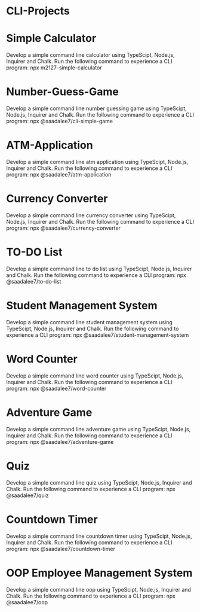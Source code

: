 ﻿# CLI-Projects
# Simple Calculator
Develop a simple command line calculator using TypeScipt, Node.js, Inquirer and Chalk.
Run the following command to experience a CLI program:
npx m2127-simple-calculator
# Number-Guess-Game
Develop a simple command line number guessing game using TypeScipt, Node.js, Inquirer and Chalk.
Run the following command to experience a CLI program:
npx @saadalee7/cli-simple-game
# ATM-Application
Develop a simple command line atm application using TypeScipt, Node.js, Inquirer and Chalk.
Run the following command to experience a CLI program:
npx @saadalee7/atm-application
# Currency Converter
Develop a simple command line currency converter using TypeScipt, Node.js, Inquirer and Chalk.
Run the following command to experience a CLI program:
npx @saadalee7/currency-converter
# TO-DO List
Develop a simple command line to do list using TypeScipt, Node.js, Inquirer and Chalk.
Run the following command to experience a CLI program:
npx @saadalee7/to-do-list
# Student Management System
Develop a simple command line student management system using TypeScipt, Node.js, Inquirer and Chalk.
Run the following command to experience a CLI program:
npx @saadalee7/student-management-system
# Word Counter
Develop a simple command line word counter using TypeScipt, Node.js, Inquirer and Chalk.
Run the following command to experience a CLI program:
npx @saadalee7/word-counter
# Adventure Game
Develop a simple command line adventure game using TypeScipt, Node.js, Inquirer and Chalk.
Run the following command to experience a CLI program:
npx @saadalee7/adventure-game
# Quiz
Develop a simple command line quiz using TypeScipt, Node.js, Inquirer and Chalk.
Run the following command to experience a CLI program:
npx @saadalee7/quiz
# Countdown Timer
Develop a simple command line countdown timer using TypeScipt, Node.js, Inquirer and Chalk.
Run the following command to experience a CLI program:
npx @saadalee7/countdown-timer
# OOP Employee Management System
Develop a simple command line oop using TypeScipt, Node.js, Inquirer and Chalk.
Run the following command to experience a CLI program:
npx @saadalee7/oop